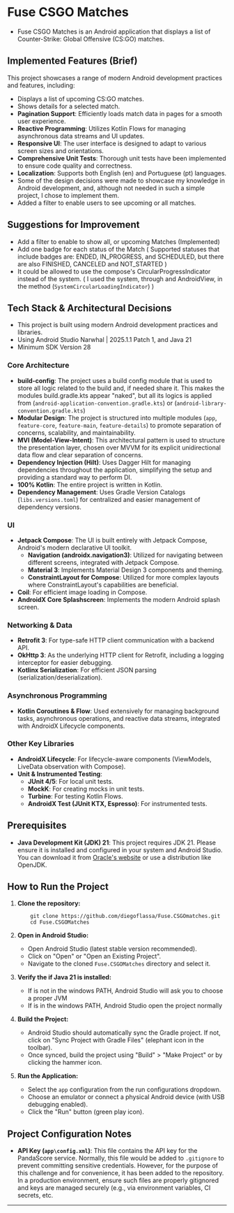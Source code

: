 # Fuse CSGO Matches

*  Fuse CSGO Matches is an Android application that displays a list of Counter-Strike: Global
   Offensive (CS:GO) matches.

## Implemented Features (Brief)

This project showcases a range of modern Android development practices and features, including:

*   Displays a list of upcoming CS:GO matches.
*   Shows details for a selected match.
*   **Pagination Support**: Efficiently loads match data in pages for a smooth user experience.
*   **Reactive Programming**: Utilizes Kotlin Flows for managing asynchronous data streams and UI updates.
*   **Responsive UI**: The user interface is designed to adapt to various screen sizes and orientations.
*   **Comprehensive Unit Tests**: Thorough unit tests have been implemented to ensure code quality and correctness.
*   **Localization**: Supports both English (en) and Portuguese (pt) languages.
*   Some of the design decisions were made to showcase my knowledge in Android development,
    and, although not needed in such a simple project, I chose to implement them.
*   Added a filter to enable users to see upcoming or all matches.

## Suggestions for Improvement

*   Add a filter to enable to show all, or upcoming Matches (Implemented)
*   Add one badge for each status of the Match
    ( Supported statuses that include badges are: ENDED, IN_PROGRESS, and SCHEDULED,
    but there are also FINISHED, CANCELED and NOT_STARTED )
*   It could be allowed to use the compose's CircularProgressIndicator instead of the system.
    ( I used the system, through and AndroidView, in the method (`SystemCircularLoadingIndicator`) )

## Tech Stack & Architectural Decisions

*  This project is built using modern Android development practices and libraries.
*  Using Android Studio Narwhal | 2025.1.1 Patch 1, and Java 21
*  Minimum SDK Version 28

### Core Architecture

*   **build-config**: The project uses a build config module that is used to store all logic related
    to the build and, if needed share it.
    This makes the modules build.gradle.kts appear "naked", but all its logics is applied from
    (`android-application-convention.gradle.kts`) or (`android-library-convention.gradle.kts`)
*   **Modular Design**: The project is structured into multiple modules (`app`, `feature-core`,
    `feature-main`, `feature-details`) to promote separation of concerns, scalability, and
    maintainability.
*   **MVI (Model-View-Intent)**: This architectural pattern is used to structure the presentation
    layer, chosen over MVVM for its explicit unidirectional data flow and clear separation of concerns.
*   **Dependency Injection (Hilt)**: Uses Dagger Hilt for managing dependencies throughout the
    application, simplifying the setup and providing a standard way to perform DI.
*   **100% Kotlin**: The entire project is written in Kotlin.
*   **Dependency Management**: Uses Gradle Version Catalogs (`libs.versions.toml`) for
    centralized and easier management of dependency versions.

### UI

*   **Jetpack Compose**: The UI is built entirely with Jetpack Compose, Android's modern
    declarative UI toolkit.
    *   **Navigation (androidx.navigation3)**: Utilized for navigating between different screens,
        integrated with Jetpack Compose.
    *   **Material 3**: Implements Material Design 3 components and theming.
    *   **ConstraintLayout for Compose**: Utilized for more complex layouts where
        ConstraintLayout's capabilities are beneficial.
*   **Coil**: For efficient image loading in Compose.
*   **AndroidX Core Splashscreen**: Implements the modern Android splash screen.

### Networking & Data

*   **Retrofit 3**: For type-safe HTTP client communication with a backend API.
*   **OkHttp 3**: As the underlying HTTP client for Retrofit, including a logging
    interceptor for easier debugging.
*   **Kotlinx Serialization**: For efficient JSON parsing (serialization/deserialization).

### Asynchronous Programming

*   **Kotlin Coroutines & Flow**: Used extensively for managing background tasks, asynchronous
    operations, and reactive data streams, integrated with AndroidX Lifecycle components.

### Other Key Libraries

*   **AndroidX Lifecycle**: For lifecycle-aware components (ViewModels, LiveData observation
    with Compose).
*   **Unit & Instrumented Testing**:
    *   **JUnit 4/5**: For local unit tests.
    *   **MockK**: For creating mocks in unit tests.
    *   **Turbine**: For testing Kotlin Flows.
    *   **AndroidX Test (JUnit KTX, Espresso)**: For instrumented tests.

## Prerequisites

*   **Java Development Kit (JDK) 21**: This project requires JDK 21. Please ensure it is
    installed and configured in your system and Android Studio. You can download it from
    [Oracle's website](https://www.oracle.com/java/technologies/downloads/#java21)
    or use a distribution like OpenJDK.

## How to Run the Project

1.  **Clone the repository:**

    ```powershell, cmd
        git clone https://github.com/diegoflassa/Fuse.CSGOmatches.git
        cd Fuse.CSGOMatches
    ```

2.  **Open in Android Studio:**
    *   Open Android Studio (latest stable version recommended).
    *   Click on "Open" or "Open an Existing Project".
    *   Navigate to the cloned `Fuse.CSGOMatches` directory and select it.
3.  **Verify the if Java 21 is installed:** 
    *   If is not in the windows PATH, Android Studio will ask you to choose a proper JVM
    *   If is in the windows PATH, Android Studio open the project normally
4.  **Build the Project:**
    *   Android Studio should automatically sync the Gradle project. If not, click on "Sync
        Project with Gradle Files" (elephant icon in the toolbar).
    *   Once synced, build the project using "Build" > "Make Project" or by clicking the
        hammer icon.
5.  **Run the Application:**
    *   Select the `app` configuration from the run configurations dropdown.
    *   Choose an emulator or connect a physical Android device (with USB debugging
        enabled).
    *   Click the "Run" button (green play icon).

## Project Configuration Notes

*   **API Key (`app\config.xml`)**: This file contains the API key for the PandaScore
    service. Normally, this file would be added to `.gitignore` to prevent committing
    sensitive credentials. However, for the purpose of this challenge and for convenience,
    it has been added to the repository. In a production environment, ensure such files
    are properly gitignored and keys are managed securely (e.g., via environment
    variables, CI secrets, etc.

---
